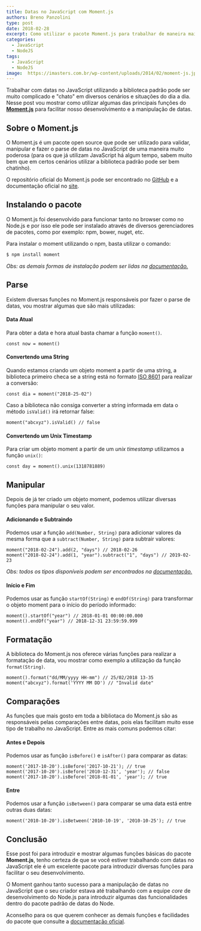 ```yaml
---
title: Datas no JavaScript com Moment.js
authors: Breno Panzolini
type: post
date: 2018-02-28
excerpt: Como utilizar o pacote Moment.js para trabalhar de maneira mais eficiente com datas no JavaScript.
categories:
  - JavaScript
  - NodeJS
tags:
  - JavaScript
  - NodeJS
image:  https://imasters.com.br/wp-content/uploads/2014/02/moment-js.jpg
---
```


Trabalhar com datas no JavaScript utilizando a biblioteca padrão pode ser muito complicado e "chato" em diversos cenários e situações do dia a dia. Nesse post vou mostrar como utilizar algumas das principais funções do [**Moment.js**](http://momentjs.com/) para facilitar nosso desenvolvimento e a manipulação de datas.

## Sobre o Moment.js

O Moment.js é um pacote open source que pode ser utilizado para validar, manipular e fazer o parse de datas no JavaScript de uma maneira muito poderosa (para os que já utilizam JavaScript há algum tempo, sabem muito bem que em certos cenários utilizar a biblioteca padrão pode ser bem chatinho).

O repositório oficial do Moment.js pode ser encontrado no [GitHub](https://github.com/moment/moment) e a documentação oficial no [site](http://momentjs.com/docs/).

## Instalando o pacote

O Moment.js foi desenvolvido para funcionar tanto no browser como no Node.js e por isso ele pode ser instalado através de diversos gerenciadores de pacotes, como por exemplo: npm, bower, nuget, etc.

Para instalar o moment utilizando o npm, basta utilizar o comando:

```sh
$ npm install moment
```

*Obs: as demais formas de instalação podem ser lidas na [documentação.](http://momentjs.com/docs/#/use-it/)*

## Parse

Existem diversas funções no Moment.js responsáveis por fazer o parse de datas, vou mostrar algumas que são mais utilizadas:

#### Data Atual

Para obter a data e hora atual basta chamar a função `moment()`.

```
const now = moment()
```

#### Convertendo uma String

Quando estamos criando um objeto moment a partir de uma string, a biblioteca primeiro checa se a string está no formato [ISO 8601](https://en.wikipedia.org/wiki/ISO_8601) para realizar a conversão:

```
const dia = moment("2018-25-02")
```

Caso a biblioteca não consiga converter a string informada em data o método `isValid()` irá retornar false:

```
moment("abcxyz").isValid() // false
```

#### Convertendo um Unix Timestamp

Para criar um objeto moment a partir de um *unix timestamp* utilizamos a função `unix()`:

```
const day = moment().unix(1318781889)
```

## Manipular

Depois de já ter criado um objeto moment, podemos utilizar diversas funções para manipular o seu valor.

#### Adicionando e Subtraindo

Podemos usar a função `add(Number, String)` para adicionar valores da mesma forma que a `subtract(Number, String)` para subtrair valores:

```
moment("2018-02-24").add(2, "days") // 2018-02-26
moment("2018-02-24").add(1, "year").subtract("1", "days") // 2019-02-23
```

*Obs: todos os tipos disponíveis podem ser encontrados na [documentação.](http://momentjs.com/docs/#/manipulating/add/)*

#### Início e Fim

Podemos usar as função `startOf(String)` e `endOf(String)` para transformar o objeto moment para o início do período informado:

```
moment().startOf("year") // 2018-01-01 00:00:00.000
moment().endOf("year") // 2018-12-31 23:59:59.999
```

## Formatação

A biblioteca do Moment.js nos oferece várias funções para realizar a formatação de data, vou mostrar como exemplo a utilização da função `format(String)`.

```
moment().format("dd/MM/yyyy HH-mm") // 25/02/2018 13-35
moment("abcxyz").format('YYYY MM DD') // "Invalid date"
```

## Comparações

As funções que mais gosto em toda a bibliotaca do Moment.js são as responsáveis pelas comparações entre datas, pois elas facilitam muito esse tipo de trabalho no JavaScript. Entre as mais comuns podemos citar:

#### Antes e Depois

Podemos usar as função `isBefore()` e `isAfter()` para comparar as datas:

```
moment('2017-10-20').isBefore('2017-10-21'); // true
moment('2017-10-20').isBefore('2010-12-31', 'year'); // false
moment('2017-10-20').isBefore('2018-01-01', 'year'); // true
```

#### Entre

Podemos usar a função `isBetween()` para comparar se uma data está entre outras duas datas:

```
moment('2010-10-20').isBetween('2010-10-19', '2010-10-25'); // true
```

## Conclusão

Esse post foi para introduzir e mostrar algumas funções básicas do pacote **Moment.js**, tenho certeza de que se você estiver trabalhando com datas no JavaScript ele é um excelente pacote para introduzir diversas funções para facilitar o seu desenvolvimento.

O Moment ganhou tanto sucesso para a manipulação de datas no JavaScript que o seu criador estava até trabalhando com a equipe *core* de desenvolvimento do Node.js para introduzir algumas das funcionalidades dentro do pacote padrão de datas do Node.

Aconselho para os que querem conhecer as demais funções e facilidades do pacote que consulte a [documentação oficial](https://momentjs.com/docs/).
